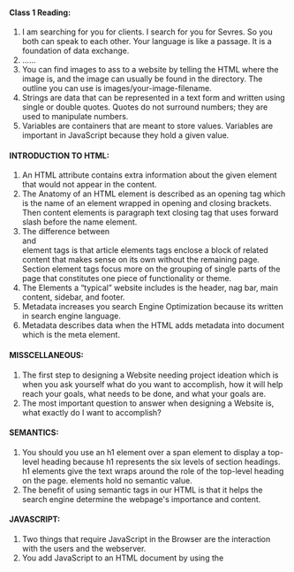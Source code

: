 #### Class 1 Reading:

1. I am searching for you for clients. I search for you for Sevres. So you both can speak to each other. Your language is like a passage. It is a foundation of data exchange. 
2. ......
3.  You can find images to ass to a website by telling the HTML where the image is, and the image can usually be found in the directory. The outline you can use is images/your-image-filename. 
4. Strings are data that can be represented in a text form and written using single or double quotes. Quotes do not surround numbers; they are used to manipulate numbers. 
5. Variables are containers that are meant to store values. Variables are important in JavaScript because they hold a given value.

#### INTRODUCTION TO HTML:
1. An HTML attribute contains extra information about the given element that would not appear in the content. 
2. The Anatomy of an HTML element is described as an opening tag which is the name of an element wrapped in opening and closing brackets. Then content elements is paragraph text closing tag that uses forward slash before the name element.
3. The difference between <article> and <section> element tags is that article elements tags enclose a block of related content that makes sense on its own without the remaining page. Section element tags focus more on the grouping of single parts of the page that constitutes one piece of functionality or theme.
4. The Elements a “typical” website includes is the header, nag bar, main content, sidebar, and footer. 
5. Metadata increases you search Engine Optimization because its written in search engine language. 
6. Metadata describes data when the HTML adds metadata into document which is the meta element. 
  
#### MISSCELLANEOUS:
1. The first step to designing a Website needing project ideation which is when you ask yourself what do you want to accomplish, how it will help reach your goals, what needs to be done, and what your goals are.
2. The most important question to answer when designing a Website is, what exactly do I want to accomplish?

#### SEMANTICS:
  
1. You should you use an h1 element over a span element to display a top-level heading because h1 represents the six levels of section headings. h1 elements give the text wraps around the role of the top-level heading on the page. <span> elements hold no semantic value. 
2. The benefit of using semantic tags in our HTML is that it helps the search engine determine the webpage's importance and content. 
  
#### JAVASCRIPT: 
1. Two things that require JavaScript in the Browser are the interaction with the users and the webserver.
2. You add JavaScript to an HTML document by using the <script> element. 
  
## Things I want to know more about












